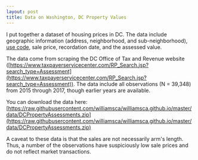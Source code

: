 ```yaml
---
layout: post
title: Data on Washington, DC Property Values
---
```


I put together a dataset of housing prices in DC. The data include geographic information (address, neighborhood, and sub-neighborhood), [use code](https://otr.cfo.dc.gov/sites/default/files/dc/sites/otr/publication/attachments/Use%20codes.pdf), sale price, recordation date, and the assessed value.

The data come from scraping the DC Office of Tax and Revenue website ([https://www.taxpayerservicecenter.com/RP_Search.jsp?search_type=Assessment](https://www.taxpayerservicecenter.com/RP_Search.jsp?search_type=Assessment)). The data include all observations (N = 39,348) from 2015 through 2017, though earlier years are available.

You can download the data here: [https://raw.githubusercontent.com/williamsca/williamsca.github.io/master/data/DCPropertyAssessments.zip](https://raw.githubusercontent.com/williamsca/williamsca.github.io/master/data/DCPropertyAssessments.zip)

A caveat to these data is that the sales are not necessarily arm's length. Thus, a number of the observations have suspiciously low sale prices and do not reflect market transactions.
